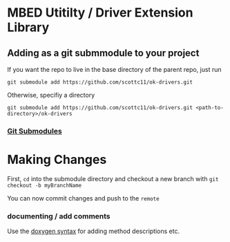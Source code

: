 # MBED Utitilty / Driver Extension Library

## Adding as a git submmodule to your project

If you want the repo to live in the base directory of the parent repo, just run

```git submodule add https://github.com/scottc11/ok-drivers.git```

Otherwise, specifiy a directory

```git submodule add https://github.com/scottc11/ok-drivers.git <path-to-directory>/ok-drivers```

### [Git Submodules](https://git-scm.com/book/en/v2/Git-Tools-Submodules)

# Making Changes

First, `cd` into the submodule directory and checkout a new branch with `git checkout -b myBranchName`

You can now commit changes and push to the `remote`

### documenting / add comments
Use the [doxygen syntax](https://www.doxygen.nl/manual/commands.html) for adding method descriptions etc. 